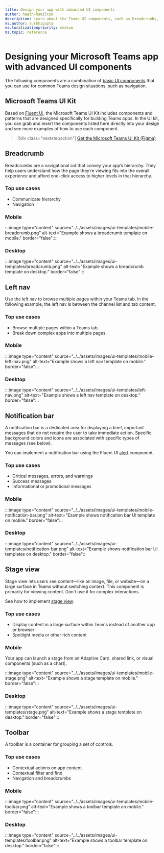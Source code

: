 ```yaml
---
title: Design your app with advanced UI components
author: heath-hamilton
description: Learn about the Teams UI components, such as Breadcrumbs, Notification bar, Stage view along with relevant use cases. 
ms.author: surbhigupta
ms.localizationpriority: medium
ms.topic: reference
---
```

# Designing your Microsoft Teams app with advanced UI components

The following components are a combination of [basic UI components](~/concepts/design/design-teams-app-basic-ui-components.md) that you can use for common Teams design situations, such as navigation.

## Microsoft Teams UI Kit

Based on <a href="https://fluentsite.z22.web.core.windows.net/" target="_blank">Fluent UI</a>, the Microsoft Teams UI Kit includes components and patterns that are designed specifically for building Teams apps. In the UI kit, you can grab and insert the components listed here directly into your design and see more examples of how to use each component.

> [!div class="nextstepaction"]
> [Get the Microsoft Teams UI Kit (Figma)](https://www.figma.com/community/file/916836509871353159)

## Breadcrumb

Breadcrumbs are a navigational aid that convey your app’s hierarchy. They help users understand how the page they’re viewing fits into the overall experience and afford one-click access to higher levels in that hierarchy.

### Top use cases

* Communicate hierarchy
* Navigation

### Mobile

:::image type="content" source="../../assets/images/ui-templates/mobile-breadcrumb.png" alt-text="Example shows a breadcrumb template on mobile." border="false":::

### Desktop

:::image type="content" source="../../assets/images/ui-templates/breadcrumb.png" alt-text="Example shows a breadcrumb template on desktop." border="false":::

## Left nav

Use the left nav to browse multiple pages within your Teams tab. In the following example, the left nav is between the channel list and tab content.

### Top use cases

* Browse multiple pages within a Teams tab.
* Break down complex apps into multiple pages.

### Mobile

:::image type="content" source="../../assets/images/ui-templates/mobile-left-nav.png" alt-text="Example shows a left nav template on mobile." border="false":::

### Desktop

:::image type="content" source="../../assets/images/ui-templates/left-nav.png" alt-text="Example shows a left nav template on desktop." border="false":::

## Notification bar

A notification bar is a dedicated area for displaying a brief, important messages that do not require the user to take immediate action. Specific background colors and icons are associated with specific types of messages (see below).

You can implement a notification bar using the Fluent UI [alert](https://fluentsite.z22.web.core.windows.net/0.59.0/components/alert/definition) component.

### Top use cases

* Critical messages, errors, and warnings
* Success messages
* Informational or promotional messages

### Mobile

:::image type="content" source="../../assets/images/ui-templates/mobile-notification-bar.png" alt-text="Example shows notification bar UI template on mobile." border="false":::

### Desktop

:::image type="content" source="../../assets/images/ui-templates/notification-bar.png" alt-text="Example shows notification bar UI templates on desktop." border="false":::

## Stage view

Stage view lets users see content—like an image, file, or website—on a large surface in Teams without switching context. This component is primarily for viewing content. Don't use it for complex interactions.

See how to implement [stage view](~/tabs/tabs-link-unfurling.md).

### Top use cases

* Display content in a large surface within Teams instead of another app or browser
* Spotlight media or other rich content

### Mobile

Your app can launch a stage from an Adaptive Card, shared link, or visual components (such as a chart).

:::image type="content" source="../../assets/images/ui-templates/mobile-stage.png" alt-text="Example shows a stage template on mobile." border="false":::

### Desktop

:::image type="content" source="../../assets/images/ui-templates/stage.png" alt-text="Example shows a stage template on desktop." border="false":::

## Toolbar

A toolbar is a container for grouping a set of controls.

### Top use cases

* Contextual actions on app content
* Contextual filter and find
* Navigation and breadcrumbs

### Mobile

:::image type="content" source="../../assets/images/ui-templates/mobile-toolbar.png" alt-text="Example shows a toolbar template on mobile." border="false":::

### Desktop

:::image type="content" source="../../assets/images/ui-templates/toolbar.png" alt-text="Example shows a toolbar template on desktop." border="false":::

